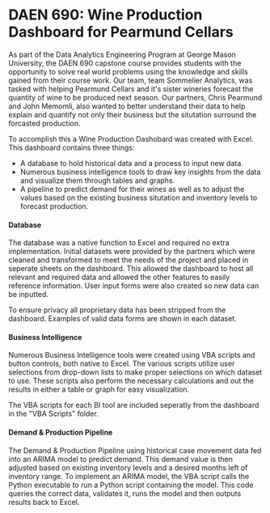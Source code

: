 # DAEN 690: Wine Production Dashboard for Pearmund Cellars

As part of the Data Analytics Engineering Program at George Mason University, the DAEN 690 capstone course provides students with the opportunity to solve real world problems using the knowledge and skills gained from their course work. Our team, team Sommelier Analytics, was tasked with helping Pearmund Cellars and it's sister wineries forecast the quantity of wine to be produced next season. Our partners, Chris Pearmund and John Memomli, also wanted to better understand their data to help explain and quantify not only their business but the situtation surround the forcasted production.

To accomplish this a Wine Production Dashobard was created with Excel. This dashboard contains three things:
* A database to hold historical data and a process to input new data.
* Numerous business intelligence tools to draw key insights from the data and visualize them through tables and graphs.
* A pipeline to predict demand for their wines as well as to adjust the values based on the existing business situtation and inventory levels to forecast production.

#### Database

The database was a native function to Excel and required no extra implementation. Initial datasets were provided by the partners which were cleaned and transformed to meet the needs of the project and placed in seperate sheets on the dashboard. This allowed the dashboard to host all relevant and required data and allowed the other features to easily reference information. User input forms were also created so new data can be inputted.

To ensure privacy all proprietary data has been stripped from the dashboard. Examples of valid data forms are shown in each dataset.

#### Business Intelligence

Numerous Business Intelligence tools were created using VBA scripts and button controls, both native to Excel. The various scripts utilize user selections from drop-down lists to make proper selections on which dataset to use. These scripts also perform the necessary calculations and out the results in either a table or graph for easy visualization.

The VBA scripts for each BI tool are included seperatly from the dashboard in the "VBA Scripts" folder.

#### Demand & Production Pipeline

The Demand & Production Pipeline using historical case movement data fed into an ARIMA model to predict demand. This demand value is then adjusted based on existing inventory levels and a desired months left of inventory range. 
To implement an ARIMA model, the VBA script calls the Python executable to run a Python script containing the model. This code queries the correct data, validates it, runs the model and then outputs results back to Excel. 
